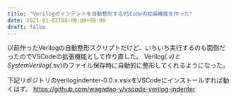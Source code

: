 ```yaml
---
title: "Verilogのインデントを自動整形するVSCodeの拡張機能を作った"
date: 2021-01-02T00:00:00+09:00
draft: false
---
```

以前作ったVerilogの自動整形スクリプトだけど、いちいち実行するのも面倒だったのでVSCodeの拡張機能として作り直した。
Verilog(*.v)とSystemVerilog(*.sv)のファイル保存時に自動的に整形してくれるようになった。

下記リポジトリのverilogindenter-0.0.x.vsixをVSCodeにインストールすれば動くはず。
https://github.com/wagadao-y/vscode-verilog-indenter